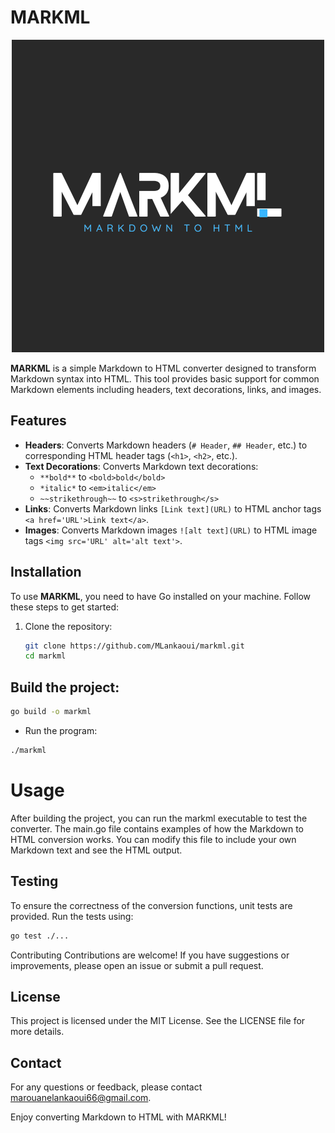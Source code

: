 # MARKML

<p align="center">
  <a href="https://github.com/MLankaoui/markml"><img src="MARKML.png" alt="markml"></a>
</p>

**MARKML** is a simple Markdown to HTML converter designed to transform Markdown syntax into HTML. This tool provides basic support for common Markdown elements including headers, text decorations, links, and images.

## Features

- **Headers**: Converts Markdown headers (`# Header`, `## Header`, etc.) to corresponding HTML header tags (`<h1>`, `<h2>`, etc.).
- **Text Decorations**: Converts Markdown text decorations:
  - `**bold**` to `<bold>bold</bold>`
  - `*italic*` to `<em>italic</em>`
  - `~~strikethrough~~` to `<s>strikethrough</s>`
- **Links**: Converts Markdown links `[Link text](URL)` to HTML anchor tags `<a href='URL'>Link text</a>`.
- **Images**: Converts Markdown images `![alt text](URL)` to HTML image tags `<img src='URL' alt='alt text'>`.

## Installation

To use **MARKML**, you need to have Go installed on your machine. Follow these steps to get started:

1. Clone the repository:
   ```bash
   git clone https://github.com/MLankaoui/markml.git
   cd markml

## Build the project:

```bash
go build -o markml
```
- Run the program:

```bash
./markml
```
# Usage
After building the project, you can run the markml executable to test the converter. The main.go file contains examples of how the Markdown to HTML conversion works. You can modify this file to include your own Markdown text and see the HTML output.

## Testing
To ensure the correctness of the conversion functions, unit tests are provided. Run the tests using:

```bash
go test ./...
```
Contributing
Contributions are welcome! If you have suggestions or improvements, please open an issue or submit a pull request.

## License
This project is licensed under the MIT License. See the LICENSE file for more details.

## Contact
For any questions or feedback, please contact marouanelankaoui66@gmail.com.

Enjoy converting Markdown to HTML with MARKML!